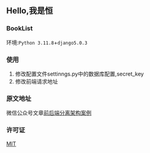 ## Hello,我是恒

### BookList
环境:`Python 3.11.8`+`django5.0.3`
### 使用
1. 修改配置文件settinngs.py中的数据库配置,secret_key
2. 修改前端请求地址

### 原文地址
微信公众号文章[前后端分离架构案例](https://mp.weixin.qq.com/s?__biz=MzkyNTYxMzc0NQ==&mid=2247484741&idx=1&sn=2d1ae1e10844b7e6f21bfa664886c6ec&chksm=c1c2ae9bf6b5278da0b91fbbc3ed41256b853116b21c7aabca3d0f1d260cf99d9ad493c9b0d0&token=491797236&lang=zh_CN#rd)

### 许可证
[MIT](https://opensource.org/licenses/MIT)